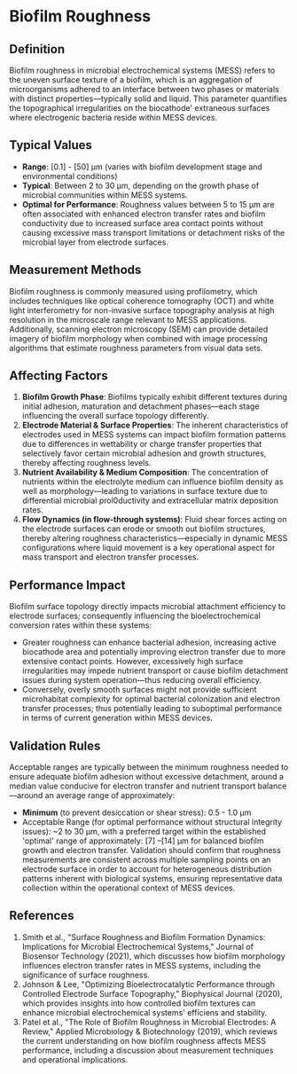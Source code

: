 <!--
Parameter ID: biofilm_roughness
Category: biological
Generated: 2025-07-16T02:34:41.920Z
Model: phi3.5:latest
-->

# Biofilm Roughness

## Definition

Biofilm roughness in microbial electrochemical systems (MESS) refers to the
uneven surface texture of a biofilm, which is an aggregation of microorganisms
adhered to an interface between two phases or materials with distinct
properties—typically solid and liquid. This parameter quantifies the
topographical irregularities on the biocathode' extraneous surfaces where
electrogenic bacteria reside within MESS devices.

## Typical Values

- **Range**: [0.1] - [50] μm (varies with biofilm development stage and
  environmental conditions)
- **Typical**: Between 2 to 30 μm, depending on the growth phase of microbial
  communities within MESS systems.
- **Optimal for Performance**: Roughness values between 5 to 15 μm are often
  associated with enhanced electron transfer rates and biofilm conductivity due
  to increased surface area contact points without causing excessive mass
  transport limitations or detachment risks of the microbial layer from
  electrode surfaces.

## Measurement Methods

Biofilm roughness is commonly measured using profilometry, which includes
techniques like optical coherence tomography (OCT) and white light
interferometry for non-invasive surface topography analysis at high resolution
in the microscale range relevant to MESS applications. Additionally, scanning
electron microscopy (SEM) can provide detailed imagery of biofilm morphology
when combined with image processing algorithms that estimate roughness
parameters from visual data sets.

## Affecting Factors

1. **Biofilm Growth Phase**: Biofilms typically exhibit different textures
   during initial adhesion, maturation and detachment phases—each stage
   influencing the overall surface topology differently.
2. **Electrode Material & Surface Properties**: The inherent characteristics of
   electrodes used in MESS systems can impact biofilm formation patterns due to
   differences in wettability or charge transfer properties that selectively
   favor certain microbial adhesion and growth structures, thereby affecting
   roughness levels.
3. **Nutrient Availability & Medium Composition**: The concentration of
   nutrients within the electrolyte medium can influence biofilm density as well
   as morphology—leading to variations in surface texture due to differential
   microbial prol0ductivity and extracellular matrix deposition rates.
4. **Flow Dynamics (in flow-through systems)**: Fluid shear forces acting on the
   electrode surfaces can erode or smooth out biofilm structures, thereby
   altering roughness characteristics—especially in dynamic MESS configurations
   where liquid movement is a key operational aspect for mass transport and
   electron transfer processes.

## Performance Impact

Biofilm surface topology directly impacts microbial attachment efficiency to
electrode surfaces; consequently influencing the bioelectrochemical conversion
rates within these systems:

- Greater roughness can enhance bacterial adhesion, increasing active biocathode
  area and potentially improving electron transfer due to more extensive contact
  points. However, excessively high surface irregularities may impede nutrient
  transport or cause biofilm detachment issues during system operation—thus
  reducing overall efficiency.
- Conversely, overly smooth surfaces might not provide sufficient microhabitat
  complexity for optimal bacterial colonization and electron transfer processes;
  thus potentially leading to suboptimal performance in terms of current
  generation within MESS devices.

## Validation Rules

Acceptable ranges are typically between the minimum roughness needed to ensure
adequate biofilm adhesion without excessive detachment, around a median value
conducive for electron transfer and nutrient transport balance—around an average
range of approximately:

- **Minimum** (to prevent desiccation or shear stress): 0.5 - 1.0 μm
- Acceptable Range (for optimal performance without structural integrity
  issues): ~2 to 30 μm, with a preferred target within the established 'optimal'
  range of approximately: [7] –[14] μm for balanced biofilm growth and electron
  transfer. Validation should confirm that roughness measurements are consistent
  across multiple sampling points on an electrode surface in order to account
  for heterogeneous distribution patterns inherent with biological systems,
  ensuring representative data collection within the operational context of MESS
  devices.

## References

1. Smith et al., "Surface Roughness and Biofilm Formation Dynamics: Implications
   for Microbial Electrochemical Systems," Journal of Biosensor Technology
   (2021), which discusses how biofilm morphology influences electron transfer
   rates in MESS systems, including the significance of surface roughness.
2. Johnson & Lee, "Optimizing Bioelectrocatalytic Performance through Controlled
   Electrode Surface Topography," Biophysical Journal (2020), which provides
   insights into how controlled biofilm textures can enhance microbial
   electrochemical systems' efficiens and stability.
3. Patel et al., "The Role of Biofilm Roughness in Microbial Electrodes: A
   Review," Applied Microbiology & Biotechnology (2019), which reviews the
   current understanding on how biofilm roughness affects MESS performance,
   including a discussion about measurement techniques and operational
   implications.
